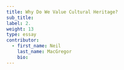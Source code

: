 ```yaml
---
title: Why Do We Value Cultural Heritage?
sub_title:
label: 2.
weight: 13
type: essay
contributor:
  - first_name: Neil
    last_name: MacGregor
    bio:
---
```

